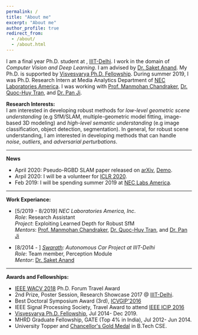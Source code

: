 ```yaml
---
permalink: /
title: "About me"
excerpt: "About me"
author_profile: true
redirect_from: 
  - /about/
  - /about.html
---
```

I am a final year Ph.D. student at , [IIIT-Delhi](https://www.iiitd.ac.in). I work in the domain of *Computer Vision and Deep Learning*. I am advised by [Dr. Saket Anand](https://faculty.iiitd.ac.in/~anands/). My Ph.D. is supported by [Visvesvarya Ph.D. Fellowship](https://phd.medialabasia.in/). During summer 2019, I was Ph.D. Research Intern at Media Analytics Department of [NEC Laboratories America](http://www.nec-labs.com/research-departments/media-analytics/media-analytics-home). I was working with [Prof. Manmohan Chandraker](http://www.nec-labs.com/~manu/), [Dr. Quoc-Huy Tran](https://cs.adelaide.edu.au/~huy/home.php), and [Dr. Pan Ji](https://sites.google.com/site/peterji1990).

**Research Interests:** <br>
I am interested in developing robust methods for *low-level geometric scene understanding* (e.g SfM/SLAM, multiple-geometric model fitting, image-based 3D modeling) and *high-level semantic understanding* (e.g image classification, object detection, segmentation). In general, for robust scene understanding, I am interested in developing methods that can handle *noise*, *outliers*, and *adversarial perturbations*.

***

**News** <br>
* April 2020: Pseudo-RGBD SLAM paper released on [arXiv](https://arxiv.org/abs/2004.10681), [Demo](http://tiny.cc/pRGBD).
* Arpil 2020: I will be a volunteer for [ICLR 2020](https://iclr.cc/).
* Feb 2019: I will be spending summer 2019 at [NEC Labs America](http://www.nec-labs.com/research-departments/media-analytics/media-analytics-home).

***

**Work Experiance:** <br>
* [5/2019 - 8/2019] *NEC Laboratories America, Inc*. <br>
  *Role*: Research Assistant <br>
  *Project*: Exploiting Learned Depth for Robust SfM <br>
  *Mentors*: [Prof. Manmohan Chandraker](http://www.nec-labs.com/~manu/), [Dr. Quoc-Huy Tran](https://cs.adelaide.edu.au/~huy/home.php), and [Dr. Pan Ji](https://sites.google.com/site/peterji1990)  <br>

* [8/2014 - ] *[Swarath](https://www.facebook.com/swarathatiiitd/): Autonomous Car Project at IIIT-Delhi* <br>
  *Role*: Team member, Perception Module <br>
  *Mentor*: [Dr. Saket Anand](https://www.iiitd.edu.in/~anands/) <br>

***

**Awards and Fellowships:** <br>
* [IEEE WACV 2018](http://wacv18.uccs.us/) Ph.D. Forum Travel Award
* 2nd Prize, Poster Session, Research Showcase 2017 @ [IIIT-Delhi](https://www.iiitd.ac.in/).
* Best Doctoral Symposium Award (3rd), [ICVGIP'2016](http://www.iitg.ac.in/icvgip2016/BestPaperAwards.php)
* IEEE Signal Processing Society, Travel Award to attend [IEEE ICIP 2016](http://www.2016.ieeeicip.org/ICIP%202016/www2.securecms.com/ICIP2016/default.html)
* [Visvesvarya Ph.D. Fellowship](https://phd.dic.gov.in/), Jul 2014- Dec 2019.
* MHRD Graduate Fellowship, GATE (Top 4% in India), Jul 2012- Jun 2014.
* University Topper and [Chancellor's Gold Medal](https://tiwarilokender.github.io/gold/) in B.Tech CSE.


